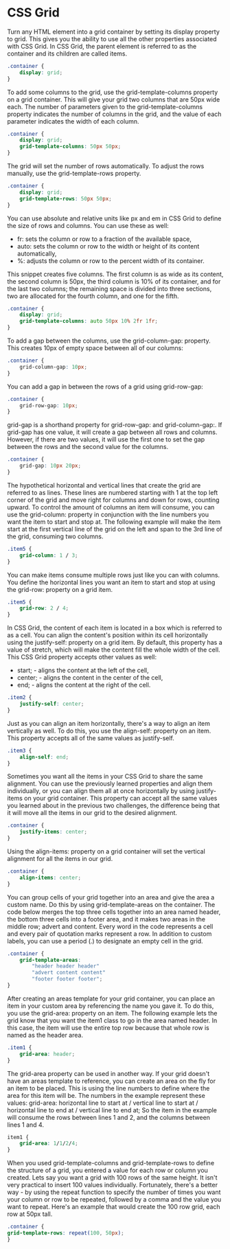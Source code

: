 # CSS Grid

Turn any HTML element into a grid container by setting its display property to grid. This gives you the ability to use all the other properties associated with CSS Grid. In CSS Grid, the parent element is referred to as the container and its children are called items.

```css
.container {
    display: grid;
}
```

To add some columns to the grid, use the grid-template-columns property on a grid container. This will give your grid two columns that are 50px wide each. The number of parameters given to the grid-template-columns property indicates the number of columns in the grid, and the value of each parameter indicates the width of each column.

```css
.container {
    display: grid;
    grid-template-columns: 50px 50px;
}
```

The grid will set the number of rows automatically. To adjust the rows manually, use the grid-template-rows property.

```css
.container {
    display: grid;
    grid-template-rows: 50px 50px;
}
```

You can use absolute and relative units like px and em in CSS Grid to define the size of rows and columns. You can use these as well:
 - fr: sets the column or row to a fraction of the available space,
 - auto: sets the column or row to the width or height of its content automatically,
 - %: adjusts the column or row to the percent width of its container.

This snippet creates five columns. The first column is as wide as its content, the second column is 50px, the third column is 10% of its container, and for the last two columns; the remaining space is divided into three sections, two are allocated for the fourth column, and one for the fifth.

```css
.container {
    display: grid;
    grid-template-columns: auto 50px 10% 2fr 1fr;
}
```

To add a gap between the columns, use the grid-column-gap: property. This creates 10px of empty space between all of our columns:

```css
.container {
    grid-column-gap: 10px;
}
```

You can add a gap in between the rows of a grid using grid-row-gap:

```css
.container {
    grid-row-gap: 10px;
}
```

grid-gap is a shorthand property for grid-row-gap: and grid-column-gap:. If grid-gap has one value, it will create a gap between all rows and columns. However, if there are two values, it will use the first one to set the gap between the rows and the second value for the columns.

```css
.container {
    grid-gap: 10px 20px;
}
```

The hypothetical horizontal and vertical lines that create the grid are referred to as lines. These lines are numbered starting with 1 at the top left corner of the grid and move right for columns and down for rows, counting upward.
To control the amount of columns an item will consume, you can use the grid-column: property in conjunction with the line numbers you want the item to start and stop at.
The following example will make the item start at the first vertical line of the grid on the left and span to the 3rd line of the grid, consuming two columns.

```css
.item5 {
    grid-column: 1 / 3;
}
```

You can make items consume multiple rows just like you can with columns. You define the horizontal lines you want an item to start and stop at using the grid-row: property on a grid item.

```css
.item5 {
    grid-row: 2 / 4;
}
```

In CSS Grid, the content of each item is located in a box which is referred to as a cell. You can align the content's position within its cell horizontally using the justify-self: property on a grid item. By default, this property has a value of stretch, which will make the content fill the whole width of the cell. This CSS Grid property accepts other values as well:
 - start; - aligns the content at the left of the cell,
 - center; - aligns the content in the center of the cell,
 - end; - aligns the content at the right of the cell.

```css 
.item2 {
    justify-self: center;
}
```

Just as you can align an item horizontally, there's a way to align an item vertically as well. To do this, you use the align-self: property on an item. This property accepts all of the same values as justify-self.

```css
.item3 {
    align-self: end;
}
```

Sometimes you want all the items in your CSS Grid to share the same alignment. You can use the previously learned properties and align them individually, or you can align them all at once horizontally by using justify-items on your grid container. This property can accept all the same values you learned about in the previous two challenges, the difference being that it will move all the items in our grid to the desired alignment.

```css
.container {
    justify-items: center; 
}
```

Using the align-items: property on a grid container will set the vertical alignment for all the items in our grid.

```css
.container {
    align-items: center; 
}
```

You can group cells of your grid together into an area and give the area a custom name. Do this by using grid-template-areas on the container. The code below merges the top three cells together into an area named header, the bottom three cells into a footer area, and it makes two areas in the middle row; advert and content. Every word in the code represents a cell and every pair of quotation marks represent a row. In addition to custom labels, you can use a period (.) to designate an empty cell in the grid.

```css
.container {
    grid-template-areas:
        "header header header"
        "advert content content"
        "footer footer footer";
}
```

After creating an areas template for your grid container, you can place an item in your custom area by referencing the name you gave it. To do this, you use the grid-area: property on an item. The following example lets the grid know that you want the item1 class to go in the area named header. In this case, the item will use the entire top row because that whole row is named as the header area.

```css
.item1 {
    grid-area: header;
}
```

The grid-area property can be used in another way. If your grid doesn't have an areas template to reference, you can create an area on the fly for an item to be placed. This is using the line numbers to define where the area for this item will be. The numbers in the example represent these values:
grid-area: horizontal line to start at / vertical line to start at / horizontal line to end at / vertical line to end at;
So the item in the example will consume the rows between lines 1 and 2, and the columns between lines 1 and 4.

```css
item1 {
    grid-area: 1/1/2/4;
}
```

When you used grid-template-columns and grid-template-rows to define the structure of a grid, you entered a value for each row or column you created. Lets say you want a grid with 100 rows of the same height. It isn't very practical to insert 100 values individually. Fortunately, there's a better way - by using the repeat function to specify the number of times you want your column or row to be repeated, followed by a comma and the value you want to repeat. Here's an example that would create the 100 row grid, each row at 50px tall.

```css
.container {
grid-template-rows: repeat(100, 50px);
}
```